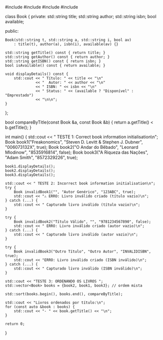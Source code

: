 #include <iostream>
#include <string>
#include <vector>
#include <algorithm>

class Book {
private:
    std::string title;
    std::string author;
    std::string isbn;
    bool available;

public:

    Book(std::string t, std::string a, std::string i, bool av) 
        : title(t), author(a), isbn(i), available(av) {}

    std::string getTitle() const { return title; }
    std::string getAuthor() const { return author; }
    std::string getISBN() const { return isbn; }
    bool isAvailable() const { return available; }

    void displayDetails() const {
        std::cout << " Título: " << title << "\n"
                  << "  Autor: " << author << "\n"
                  << " ISBN: " << isbn << "\n"
                  << " Status: " << (available ? "Disponível" : "Emprestado") 
                  << "\n\n";
    }
};

bool compareByTitle(const Book &a, const Book &b) {
    return a.getTitle() < b.getTitle();
}

int main() {
    std::cout << " TESTE 1: Correct book information initialisation\n";
    Book book1("Freakonomics", "Steven D. Levitt & Stephen J. Dubner", "006073132X", true);
    Book book2("O Andar do Bêbado", "Leonard Mlodinow", "8535916814", false);
    Book book3("A Riqueza das Nações", "Adam Smith", "8572329226", true);

    book1.displayDetails();
    book2.displayDetails();
    book3.displayDetails();

    std::cout << " TESTE 2: Incorrect book information initialisation\n";
    try {
        Book invalidBook1("", "Autor Genérico", "123ABC", true);
        std::cout << "⚠ ERRO: Livro inválido criado (título vazio)\n";
    } catch (...) {
        std::cout << " Capturado livro inválido (título vazio)\n";
    }

    try {
        Book invalidBook2("Título Válido", "", "9781234567890", false);
        std::cout << " ERRO: Livro inválido criado (autor vazio)\n";
    } catch (...) {
        std::cout << " Capturado livro inválido (autor vazio)\n";
    }

    try {
        Book invalidBook3("Outro Título", "Outro Autor", "INVALIDISBN", true);
        std::cout << "ERRO: Livro inválido criado (ISBN inválido)\n";
    } catch (...) {
        std::cout << " Capturado livro inválido (ISBN inválido)\n";
    }

    std::cout << "TESTE 3: ORDENANDO OS LIVROS ";
    std::vector<Book> books = {book2, book1, book3}; // ordem mista

    std::sort(books.begin(), books.end(), compareByTitle);

    std::cout << "Livros ordenados por título:\n";
    for (const auto &book : books) {
        std::cout << "- " << book.getTitle() << "\n";
    }

    return 0;
}









